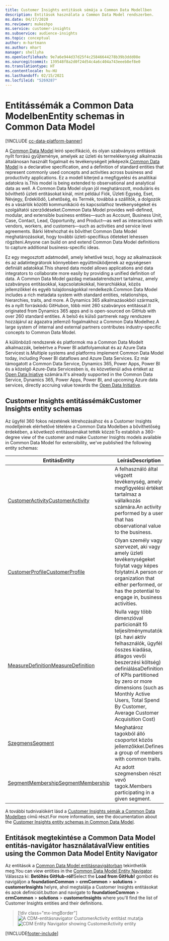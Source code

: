 ```yaml
---
title: Customer Insights entitások sémája a Common Data Modellben
description: Entitások használata a Common Data Model rendszerben.
ms.date: 04/17/2020
ms.reviewer: mukeshpo
ms.service: customer-insights
ms.subservice: audience-insights
ms.topic: conceptual
author: m-hartmann
ms.author: mhart
manager: shellyha
ms.openlocfilehash: 9e7a6e944d37d25f4c25846644278b39b3ddd08e
ms.sourcegitcommit: 139548f8a2d0f24d54c4a6c404a743eeeb8ef8e0
ms.translationtype: HT
ms.contentlocale: hu-HU
ms.lasthandoff: 02/15/2021
ms.locfileid: "5269287"
---
```

# <a name="entity-schemas-in-common-data-model"></a><span data-ttu-id="bba25-103">Entitássémák a Common Data Modelben</span><span class="sxs-lookup"><span data-stu-id="bba25-103">Entity schemas in Common Data Model</span></span>

[!INCLUDE [cc-data-platform-banner](../includes/cc-data-platform-banner.md)]

<span data-ttu-id="bba25-104">A [Common Data Model](https://docs.microsoft.com/common-data-model/) leíró specifikáció, és olyan szabványos entitások nyílt forrású gyűjteménye, amelyek az üzleti és termelékenységi alkalmazás általánosan használt fogalmait és tevékenységeit jelképezik.</span><span class="sxs-lookup"><span data-stu-id="bba25-104">[Common Data Model](https://docs.microsoft.com/common-data-model/) is a declarative specification, and a definition of standard entities that represent commonly used concepts and activities across business and productivity applications.</span></span> <span data-ttu-id="bba25-105">Ez a modell kiterjed a megfigyelési és analitikai adatokra is.</span><span class="sxs-lookup"><span data-stu-id="bba25-105">This model is being extended to observational and analytical data as well.</span></span> <span data-ttu-id="bba25-106">A Common Data Model olyan jól meghatározott, moduláris és bővíthető üzleti entitásokat kínál, mint például Fiók, Üzleti Egység, Eset, Névjegy, Érdeklődő, Lehetőség, és Termék, továbbá a szállítók, a dolgozók és a vásárlók közötti kommunikáció és kapcsolathoz tevékenységeket és szolgáltatói szerződéseket.</span><span class="sxs-lookup"><span data-stu-id="bba25-106">Common Data Model provides well-defined, modular, and extensible business entities—such as Account, Business Unit, Case, Contact, Lead, Opportunity, and Product—as well as interactions with vendors, workers, and customers—such as activities and service level agreements.</span></span> <span data-ttu-id="bba25-107">Bárki létrehozhat és bővíthet Common Data Model meghatározásokat, hogy további üzleti-specifikus ötleteket lehessen rögzíteni.</span><span class="sxs-lookup"><span data-stu-id="bba25-107">Anyone can build on and extend Common Data Model definitions to capture additional business-specific ideas.</span></span>

<span data-ttu-id="bba25-108">Ez egy megosztott adatmodell, amely lehetővé teszi, hogy az alkalmazások és az adatintegrátorok könnyebben együttműködjenek az egységesen definiált adatokkal.</span><span class="sxs-lookup"><span data-stu-id="bba25-108">This shared data model allows applications and data integrators to collaborate more easily by providing a unified definition of data.</span></span> <span data-ttu-id="bba25-109">A Common Data Model gazdag metaadatrendszert tartalmaz, amely szabványos entitásokkal, kapcsolatokokkal, hierarchiákkal, közös jellemzőkkel és egyéb tulajdonságokkal rendelkezik.</span><span class="sxs-lookup"><span data-stu-id="bba25-109">Common Data Model includes a rich metadata system with standard entities, relationships, hierarchies, traits, and more.</span></span> <span data-ttu-id="bba25-110">A Dynamics 365 alkalmazásokból származik, és a nyílt forráskódú GitHubon, több mint 260 szabványos entitással.</span><span class="sxs-lookup"><span data-stu-id="bba25-110">It originated from Dynamics 365 apps and is open-sourced on GitHub with over 260 standard entities.</span></span> <span data-ttu-id="bba25-111">A belső és külső partnerek nagy rendszere hozzájárul az ágazatra jellemző fogalmakhoz a Common Data Modelhez.</span><span class="sxs-lookup"><span data-stu-id="bba25-111">A large system of internal and external partners contributes industry-specific concepts to Common Data Model.</span></span>

<span data-ttu-id="bba25-112">A különböző rendszerek és platformok ma a Common Data Modelt alkalmazzák, beleértve a Power BI adatfolyamokat és az Azure Data Servicest is.</span><span class="sxs-lookup"><span data-stu-id="bba25-112">Multiple systems and platforms implement Common Data Model today, including Power BI dataflows and Azure Data Services.</span></span> <span data-ttu-id="bba25-113">Ez már támogatott a Common Data Service, Dynamics 365, Power Apps, Power BI és a közelgő Azure-Data Servicesben is, és közvetlenül adva értéket az [Open Data Iniative](https://www.microsoft.com/open-data-initiative) számára.</span><span class="sxs-lookup"><span data-stu-id="bba25-113">It's already supported in the Common Data Service, Dynamics 365, Power Apps, Power BI, and upcoming Azure data services, directly accruing value towards the [Open Data Initiative](https://www.microsoft.com/open-data-initiative).</span></span>

## <a name="customer-insights-entity-schemas"></a><span data-ttu-id="bba25-114">Customer Insights entitássémák</span><span class="sxs-lookup"><span data-stu-id="bba25-114">Customer Insights entity schemas</span></span>

<span data-ttu-id="bba25-115">Az ügyfél 360 fokos nézetének létrehozásához és a Customer Insights modelljeinek elérhetővé tételére a Common Data Modelben a bővíthetőség érdekében, a következő entitássémákat tették közzé:</span><span class="sxs-lookup"><span data-stu-id="bba25-115">To establish a 360-degree view of the customer and make Customer Insights models available in Common Data Model for extensibility, we've published the following entity schemas:</span></span>

| <span data-ttu-id="bba25-116">Entitás</span><span class="sxs-lookup"><span data-stu-id="bba25-116">Entity</span></span> | <span data-ttu-id="bba25-117">Leírás</span><span class="sxs-lookup"><span data-stu-id="bba25-117">Description</span></span> |
|---------|---------|
|[<span data-ttu-id="bba25-118">CustomerActivity</span><span class="sxs-lookup"><span data-stu-id="bba25-118">CustomerActivity</span></span>](https://docs.microsoft.com/common-data-model/schema/core/applicationcommon/foundationcommon/crmcommon/solutions/customerinsights/customeractivity) | <span data-ttu-id="bba25-119">A felhasználó által végzett tevékenység, amely megfigyelési értéket tartalmaz a vállalkozás számára.</span><span class="sxs-lookup"><span data-stu-id="bba25-119">An activity performed by a user that has observational value to the business.</span></span> |
|[<span data-ttu-id="bba25-120">CustomerProfile</span><span class="sxs-lookup"><span data-stu-id="bba25-120">CustomerProfile</span></span>](https://docs.microsoft.com/common-data-model/schema/core/applicationcommon/foundationcommon/crmcommon/solutions/customerinsights/customerprofile) | <span data-ttu-id="bba25-121">Olyan személy vagy szervezet, aki vagy amely üzleti tevékenységeket folytat vagy képes folytatni.</span><span class="sxs-lookup"><span data-stu-id="bba25-121">A person or organization that either performed, or has the potential to engage in, business activities.</span></span> |
|[<span data-ttu-id="bba25-122">MeasureDefinition</span><span class="sxs-lookup"><span data-stu-id="bba25-122">MeasureDefinition</span></span>](https://docs.microsoft.com/common-data-model/schema/core/applicationcommon/foundationcommon/crmcommon/solutions/customerinsights/measuredefinition) | <span data-ttu-id="bba25-123">Nulla vagy több dimenzióval particionált fő teljesítménymutatók (pl. havi aktív felhasználók, ügyfél összes kiadása, átlagos vevői beszerzési költség) definiálása</span><span class="sxs-lookup"><span data-stu-id="bba25-123">Definition of KPIs partitioned by zero or more dimensions (such as Monthly Active Users, Total Spend By Customer, Average Customer Acquisition Cost)</span></span> |
|[<span data-ttu-id="bba25-124">Szegmens</span><span class="sxs-lookup"><span data-stu-id="bba25-124">Segment</span></span>](https://docs.microsoft.com/common-data-model/schema/core/applicationcommon/foundationcommon/crmcommon/solutions/customerinsights/segment) | <span data-ttu-id="bba25-125">Meghatároz tagokból álló csoportot közös jellemzőkkel.</span><span class="sxs-lookup"><span data-stu-id="bba25-125">Defines a group of members with common traits.</span></span> |
|[<span data-ttu-id="bba25-126">SegmentMembership</span><span class="sxs-lookup"><span data-stu-id="bba25-126">SegmentMembership</span></span>](https://docs.microsoft.com/common-data-model/schema/core/applicationcommon/foundationcommon/crmcommon/solutions/customerinsights/segmentmembership) | <span data-ttu-id="bba25-127">Az adott szegmensben részt vevő tagok.</span><span class="sxs-lookup"><span data-stu-id="bba25-127">Members participating in a given segment.</span></span> |

<span data-ttu-id="bba25-128">A további tudnivalókért lásd a [Customer Insights sémák a Common Data Modelben](https://docs.microsoft.com/common-data-model/schema/core/applicationcommon/foundationcommon/crmcommon/solutions/customerinsights/overview) című részt.</span><span class="sxs-lookup"><span data-stu-id="bba25-128">For more information, see the documentation about the [Customer Insights entity schemas in Common Data Model](https://docs.microsoft.com/common-data-model/schema/core/applicationcommon/foundationcommon/crmcommon/solutions/customerinsights/overview).</span></span>

## <a name="view-entities-using-the-common-data-model-entity-navigator"></a><span data-ttu-id="bba25-129">Entitások megtekintése a Common Data Model entitás-navigátor használatával</span><span class="sxs-lookup"><span data-stu-id="bba25-129">View entities using the Common Data Model Entity Navigator</span></span>

<span data-ttu-id="bba25-130">Az entitások a [Common Data Model entitásnavigátorban](https://microsoft.github.io/CDM/) tekinthetők meg.</span><span class="sxs-lookup"><span data-stu-id="bba25-130">You can view entities in the [Common Data Model Entity Navigator](https://microsoft.github.io/CDM/).</span></span> <span data-ttu-id="bba25-131">Válassza ki: **Betöltés GitHub-ról!**</span><span class="sxs-lookup"><span data-stu-id="bba25-131">Select the **Load from GitHub!**</span></span> <span data-ttu-id="bba25-132">gombot és navigáljon a **foundationCommon** > **crmCommon** > **solutions** > **customerInsights** helyre, ahol megtalálja a Customer Insights entitásokat és azok definícióit.</span><span class="sxs-lookup"><span data-stu-id="bba25-132">button and navigate to **foundationCommon** > **crmCommon** > **solutions** > **customerInsights** where you'll find the list of Customer Insights entities and their definitions.</span></span>
> [!div class="mx-imgBorder"]
> <span data-ttu-id="bba25-133">![A CDM-entitásnavigator CustomerActivity entitást mutatja](media/CDM-entity-navigator.png "A CDM-entitásnavigator CustomerActivity entitást mutatja")</span><span class="sxs-lookup"><span data-stu-id="bba25-133">![CDM Entity Navigator showing CustomerActivity entity](media/CDM-entity-navigator.png "CDM Entity Navigator showing CustomerActivity entity")</span></span>


[!INCLUDE[footer-include](../includes/footer-banner.md)]